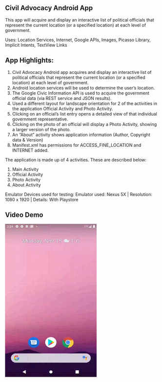 ## Civil Advocacy Android App

This app will acquire and display an interactive list of political officials 
that represent the current location (or a specified location) at each level of government.

Uses: Location Services, Internet, Google APIs, Images, Picasso Library, Implicit Intents, TextView Links

## App Highlights:

1. Civil Advocacy Android app acquires and display an interactive list of political officials that represent the current
   location (or a specified location) at each level of government.
2. Android location services will be used to determine the user’s location.
3. The Google Civic Information API is used to acquire the government official data (via REST service and JSON results).
4. Used a different layout for landscape orientation for 2 of the activities in the application
   Official Activity and Photo Activity.
5. Clicking on an official’s list entry opens a detailed view of that individual government representative.
6. Clicking on the photo of an official will display a Photo Activity, showing a larger version of the photo.
7. An “About” activity shows application information (Author, Copyright data & Version)
8. Manifest.xml has permissions for ACCESS_FINE_LOCATION and INTERNET added.

The application is made up of 4 activities. These are described below:
1. Main Activity
2. Official Activity
3. Photo Activity
4. About Activity

Emulator Devices used for testing:
Emulator used: Nexus 5X | Resolution: 1080 x 1920 | Details: With Playstore

## Video Demo
<img src="./app/src/main/res/bestCase.gif" width="300" height="500"/>
